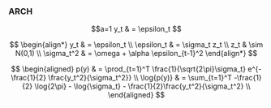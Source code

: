 

### ARCH

```math
a=1
y_t & = \epsilon_t 
```

$$
\begin{align*}
    y_t & = \epsilon_t \\
    \epsilon_t & = \sigma_t z_t \\
    z_t & \sim N(0,1) \\
    \sigma_t^2 & = \omega + \alpha \epsilon_{t-1}^2 
\end{align*}
$$

$$
\begin{aligned}
    p(y) & = \prod_{t=1}^T \frac{1}{\sqrt{2\pi}\sigma_t} e^{-\frac{1}{2} \frac{y_t^2}{\sigma_t^2}} \\
    \log{p(y)} & = \sum_{t=1}^T -\frac{1}{2} \log{2\pi} - \log{\sigma_t} - \frac{1}{2}\frac{y_t^2}{\sigma_t^2} \\
\end{aligned}
$$